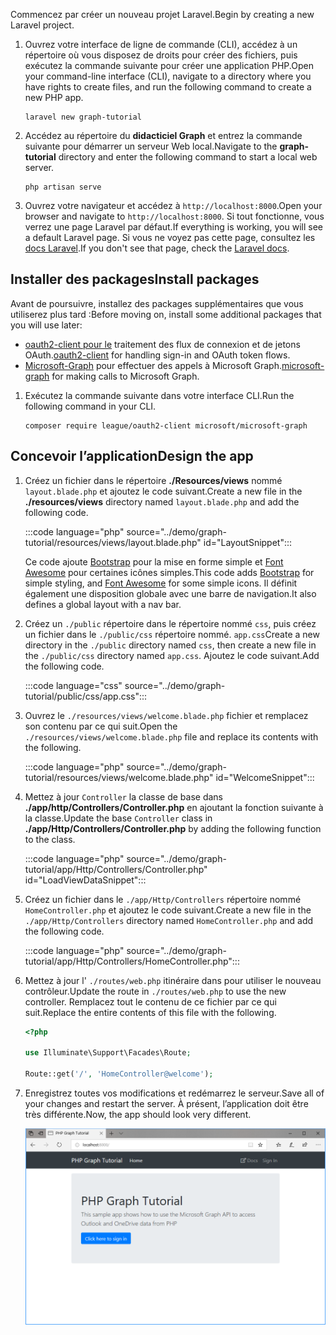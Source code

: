 <!-- markdownlint-disable MD002 MD041 -->

<span data-ttu-id="f1c9a-101">Commencez par créer un nouveau projet Laravel.</span><span class="sxs-lookup"><span data-stu-id="f1c9a-101">Begin by creating a new Laravel project.</span></span>

1. <span data-ttu-id="f1c9a-102">Ouvrez votre interface de ligne de commande (CLI), accédez à un répertoire où vous disposez de droits pour créer des fichiers, puis exécutez la commande suivante pour créer une application PHP.</span><span class="sxs-lookup"><span data-stu-id="f1c9a-102">Open your command-line interface (CLI), navigate to a directory where you have rights to create files, and run the following command to create a new PHP app.</span></span>

    ```Shell
    laravel new graph-tutorial
    ```

1. <span data-ttu-id="f1c9a-103">Accédez au répertoire du **didacticiel Graph** et entrez la commande suivante pour démarrer un serveur Web local.</span><span class="sxs-lookup"><span data-stu-id="f1c9a-103">Navigate to the **graph-tutorial** directory and enter the following command to start a local web server.</span></span>

    ```Shell
    php artisan serve
    ```

1. <span data-ttu-id="f1c9a-104">Ouvrez votre navigateur et accédez à `http://localhost:8000`.</span><span class="sxs-lookup"><span data-stu-id="f1c9a-104">Open your browser and navigate to `http://localhost:8000`.</span></span> <span data-ttu-id="f1c9a-105">Si tout fonctionne, vous verrez une page Laravel par défaut.</span><span class="sxs-lookup"><span data-stu-id="f1c9a-105">If everything is working, you will see a default Laravel page.</span></span> <span data-ttu-id="f1c9a-106">Si vous ne voyez pas cette page, consultez les [docs Laravel](https://laravel.com/docs/7.x).</span><span class="sxs-lookup"><span data-stu-id="f1c9a-106">If you don't see that page, check the [Laravel docs](https://laravel.com/docs/7.x).</span></span>

## <a name="install-packages"></a><span data-ttu-id="f1c9a-107">Installer des packages</span><span class="sxs-lookup"><span data-stu-id="f1c9a-107">Install packages</span></span>

<span data-ttu-id="f1c9a-108">Avant de poursuivre, installez des packages supplémentaires que vous utiliserez plus tard :</span><span class="sxs-lookup"><span data-stu-id="f1c9a-108">Before moving on, install some additional packages that you will use later:</span></span>

- <span data-ttu-id="f1c9a-109">[oauth2-client pour le](https://github.com/thephpleague/oauth2-client) traitement des flux de connexion et de jetons OAuth.</span><span class="sxs-lookup"><span data-stu-id="f1c9a-109">[oauth2-client](https://github.com/thephpleague/oauth2-client) for handling sign-in and OAuth token flows.</span></span>
- <span data-ttu-id="f1c9a-110">[Microsoft-Graph](https://github.com/microsoftgraph/msgraph-sdk-php) pour effectuer des appels à Microsoft Graph.</span><span class="sxs-lookup"><span data-stu-id="f1c9a-110">[microsoft-graph](https://github.com/microsoftgraph/msgraph-sdk-php) for making calls to Microsoft Graph.</span></span>

1. <span data-ttu-id="f1c9a-111">Exécutez la commande suivante dans votre interface CLI.</span><span class="sxs-lookup"><span data-stu-id="f1c9a-111">Run the following command in your CLI.</span></span>

    ```Shell
    composer require league/oauth2-client microsoft/microsoft-graph
    ```

## <a name="design-the-app"></a><span data-ttu-id="f1c9a-112">Concevoir l’application</span><span class="sxs-lookup"><span data-stu-id="f1c9a-112">Design the app</span></span>

1. <span data-ttu-id="f1c9a-113">Créez un fichier dans le répertoire **./Resources/views** nommé `layout.blade.php` et ajoutez le code suivant.</span><span class="sxs-lookup"><span data-stu-id="f1c9a-113">Create a new file in the **./resources/views** directory named `layout.blade.php` and add the following code.</span></span>

    :::code language="php" source="../demo/graph-tutorial/resources/views/layout.blade.php" id="LayoutSnippet":::

    <span data-ttu-id="f1c9a-114">Ce code ajoute [Bootstrap](http://getbootstrap.com/) pour la mise en forme simple et [Font Awesome](https://fontawesome.com/) pour certaines icônes simples.</span><span class="sxs-lookup"><span data-stu-id="f1c9a-114">This code adds [Bootstrap](http://getbootstrap.com/) for simple styling, and [Font Awesome](https://fontawesome.com/) for some simple icons.</span></span> <span data-ttu-id="f1c9a-115">Il définit également une disposition globale avec une barre de navigation.</span><span class="sxs-lookup"><span data-stu-id="f1c9a-115">It also defines a global layout with a nav bar.</span></span>

1. <span data-ttu-id="f1c9a-116">Créez un `./public` répertoire dans le répertoire nommé `css`, puis créez un fichier dans le `./public/css` répertoire nommé. `app.css`</span><span class="sxs-lookup"><span data-stu-id="f1c9a-116">Create a new directory in the `./public` directory named `css`, then create a new file in the `./public/css` directory named `app.css`.</span></span> <span data-ttu-id="f1c9a-117">Ajoutez le code suivant.</span><span class="sxs-lookup"><span data-stu-id="f1c9a-117">Add the following code.</span></span>

    :::code language="css" source="../demo/graph-tutorial/public/css/app.css":::

1. <span data-ttu-id="f1c9a-118">Ouvrez le `./resources/views/welcome.blade.php` fichier et remplacez son contenu par ce qui suit.</span><span class="sxs-lookup"><span data-stu-id="f1c9a-118">Open the `./resources/views/welcome.blade.php` file and replace its contents with the following.</span></span>

    :::code language="php" source="../demo/graph-tutorial/resources/views/welcome.blade.php" id="WelcomeSnippet":::

1. <span data-ttu-id="f1c9a-119">Mettez à jour `Controller` la classe de base dans **./app/http/Controllers/Controller.php** en ajoutant la fonction suivante à la classe.</span><span class="sxs-lookup"><span data-stu-id="f1c9a-119">Update the base `Controller` class in **./app/Http/Controllers/Controller.php** by adding the following function to the class.</span></span>

    :::code language="php" source="../demo/graph-tutorial/app/Http/Controllers/Controller.php" id="LoadViewDataSnippet":::

1. <span data-ttu-id="f1c9a-120">Créez un fichier dans le `./app/Http/Controllers` répertoire nommé `HomeController.php` et ajoutez le code suivant.</span><span class="sxs-lookup"><span data-stu-id="f1c9a-120">Create a new file in the `./app/Http/Controllers` directory named `HomeController.php` and add the following code.</span></span>

    :::code language="php" source="../demo/graph-tutorial/app/Http/Controllers/HomeController.php":::

1. <span data-ttu-id="f1c9a-121">Mettez à jour l' `./routes/web.php` itinéraire dans pour utiliser le nouveau contrôleur.</span><span class="sxs-lookup"><span data-stu-id="f1c9a-121">Update the route in `./routes/web.php` to use the new controller.</span></span> <span data-ttu-id="f1c9a-122">Remplacez tout le contenu de ce fichier par ce qui suit.</span><span class="sxs-lookup"><span data-stu-id="f1c9a-122">Replace the entire contents of this file with the following.</span></span>

    ```php
    <?php

    use Illuminate\Support\Facades\Route;

    Route::get('/', 'HomeController@welcome');
    ```

1. <span data-ttu-id="f1c9a-123">Enregistrez toutes vos modifications et redémarrez le serveur.</span><span class="sxs-lookup"><span data-stu-id="f1c9a-123">Save all of your changes and restart the server.</span></span> <span data-ttu-id="f1c9a-124">À présent, l’application doit être très différente.</span><span class="sxs-lookup"><span data-stu-id="f1c9a-124">Now, the app should look very different.</span></span>

    ![Capture d’écran de la page d’accueil repensée](./images/create-app-01.png)
